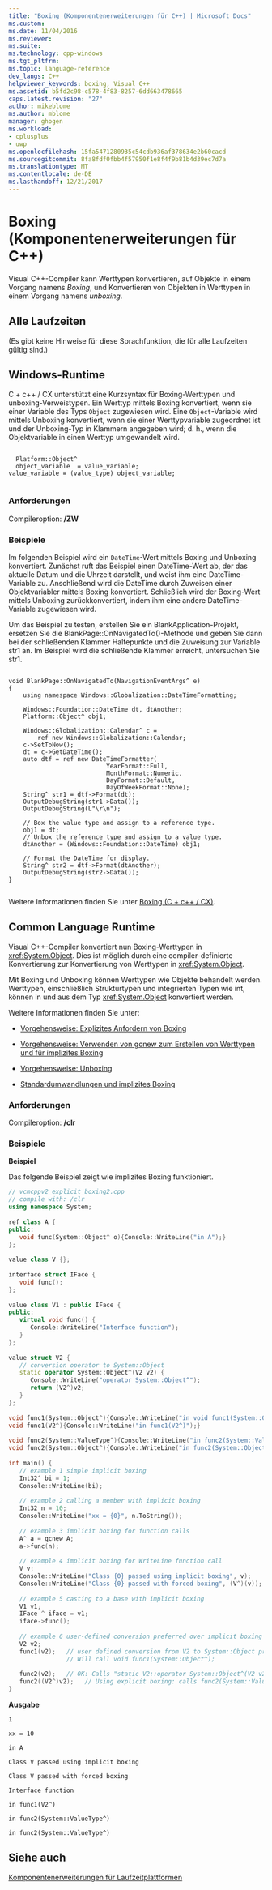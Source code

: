 ```yaml
---
title: "Boxing (Komponentenerweiterungen für C++) | Microsoft Docs"
ms.custom: 
ms.date: 11/04/2016
ms.reviewer: 
ms.suite: 
ms.technology: cpp-windows
ms.tgt_pltfrm: 
ms.topic: language-reference
dev_langs: C++
helpviewer_keywords: boxing, Visual C++
ms.assetid: b5fd2c98-c578-4f83-8257-6dd663478665
caps.latest.revision: "27"
author: mikeblome
ms.author: mblome
manager: ghogen
ms.workload:
- cplusplus
- uwp
ms.openlocfilehash: 15fa5471280935c54cdb936af378634e2b60cacd
ms.sourcegitcommit: 8fa8fdf0fbb4f57950f1e8f4f9b81b4d39ec7d7a
ms.translationtype: MT
ms.contentlocale: de-DE
ms.lasthandoff: 12/21/2017
---
```

# <a name="boxing--c-component-extensions"></a>Boxing (Komponentenerweiterungen für C++)
Visual C++-Compiler kann Werttypen konvertieren, auf Objekte in einem Vorgang namens *Boxing*, und Konvertieren von Objekten in Werttypen in einem Vorgang namens *unboxing*.  
  
## <a name="all-runtimes"></a>Alle Laufzeiten  
 (Es gibt keine Hinweise für diese Sprachfunktion, die für alle Laufzeiten gültig sind.)  
  
## <a name="windows-runtime"></a>Windows-Runtime  
 C + c++ / CX unterstützt eine Kurzsyntax für Boxing-Werttypen und unboxing-Verweistypen. Ein Werttyp mittels Boxing konvertiert, wenn sie einer Variable des Typs `Object` zugewiesen wird. Eine `Object`-Variable wird mittels Unboxing konvertiert, wenn sie einer Werttypvariable zugeordnet ist und der Unboxing-Typ in Klammern angegeben wird; d. h., wenn die Objektvariable in einen Werttyp umgewandelt wird.  
  
```  
  
  Platform::Object^  
  object_variable  = value_variable;  
value_variable = (value_type) object_variable;  
  
```  
  
### <a name="requirements"></a>Anforderungen  
 Compileroption: **/ZW**  
  
### <a name="examples"></a>Beispiele  
 Im folgenden Beispiel wird ein `DateTime`-Wert mittels Boxing und Unboxing konvertiert. Zunächst ruft das Beispiel einen DateTime-Wert ab, der das aktuelle Datum und die Uhrzeit darstellt, und weist ihm eine DateTime-Variable zu. Anschließend wird die DateTime durch Zuweisen einer Objektvariabler mittels Boxing konvertiert. Schließlich wird der Boxing-Wert mittels Unboxing zurückkonvertiert, indem ihm eine andere DateTime-Variable zugewiesen wird.  
  
 Um das Beispiel zu testen, erstellen Sie ein BlankApplication-Projekt, ersetzen Sie die BlankPage::OnNavigatedTo()-Methode und geben Sie dann bei der schließenden Klammer Haltepunkte und die Zuweisung zur Variable str1 an. Im Beispiel wird die schließende Klammer erreicht, untersuchen Sie str1.  
  
```  
  
void BlankPage::OnNavigatedTo(NavigationEventArgs^ e)  
{  
    using namespace Windows::Globalization::DateTimeFormatting;  
  
    Windows::Foundation::DateTime dt, dtAnother;  
    Platform::Object^ obj1;  
  
    Windows::Globalization::Calendar^ c =   
        ref new Windows::Globalization::Calendar;  
    c->SetToNow();  
    dt = c->GetDateTime();  
    auto dtf = ref new DateTimeFormatter(  
                           YearFormat::Full,   
                           MonthFormat::Numeric,   
                           DayFormat::Default,   
                           DayOfWeekFormat::None);  
    String^ str1 = dtf->Format(dt);  
    OutputDebugString(str1->Data());  
    OutputDebugString(L"\r\n");  
  
    // Box the value type and assign to a reference type.  
    obj1 = dt;  
    // Unbox the reference type and assign to a value type.  
    dtAnother = (Windows::Foundation::DateTime) obj1;  
  
    // Format the DateTime for display.  
    String^ str2 = dtf->Format(dtAnother);  
    OutputDebugString(str2->Data());  
}  
  
```  
  
 Weitere Informationen finden Sie unter [Boxing (C + c++ / CX)](http://msdn.microsoft.com/library/windows/apps/hh969554.aspx).  
  
## <a name="common-language-runtime"></a>Common Language Runtime  
 Visual C++-Compiler konvertiert nun Boxing-Werttypen in  <xref:System.Object>.  Dies ist möglich durch eine compiler-definierte Konvertierung zur Konvertierung von Werttypen in <xref:System.Object>.  
  
 Mit Boxing und Unboxing können Werttypen wie Objekte behandelt werden. Werttypen, einschließlich Strukturtypen und integrierten Typen wie int, können in und aus dem Typ <xref:System.Object> konvertiert werden.  
  
 Weitere Informationen finden Sie unter:  
  
-   [Vorgehensweise: Explizites Anfordern von Boxing](../dotnet/how-to-explicitly-request-boxing.md)  
  
-   [Vorgehensweise: Verwenden von gcnew zum Erstellen von Werttypen und für implizites Boxing](../dotnet/how-to-use-gcnew-to-create-value-types-and-use-implicit-boxing.md)  
  
-   [Vorgehensweise: Unboxing](../dotnet/how-to-unbox.md)  
  
-   [Standardumwandlungen und implizites Boxing](../dotnet/standard-conversions-and-implicit-boxing.md)  
  
### <a name="requirements"></a>Anforderungen  
 Compileroption: **/clr**  
  
### <a name="examples"></a>Beispiele  
 **Beispiel**  
  
 Das folgende Beispiel zeigt wie implizites Boxing funktioniert.  
  
```cpp  
// vcmcppv2_explicit_boxing2.cpp  
// compile with: /clr  
using namespace System;  
  
ref class A {  
public:  
   void func(System::Object^ o){Console::WriteLine("in A");}  
};  
  
value class V {};  
  
interface struct IFace {  
   void func();  
};  
  
value class V1 : public IFace {  
public:  
   virtual void func() {  
      Console::WriteLine("Interface function");  
   }  
};  
  
value struct V2 {  
   // conversion operator to System::Object  
   static operator System::Object^(V2 v2) {  
      Console::WriteLine("operator System::Object^");  
      return (V2^)v2;  
   }  
};  
  
void func1(System::Object^){Console::WriteLine("in void func1(System::Object^)");}  
void func1(V2^){Console::WriteLine("in func1(V2^)");}  
  
void func2(System::ValueType^){Console::WriteLine("in func2(System::ValueType^)");}  
void func2(System::Object^){Console::WriteLine("in func2(System::Object^)");}  
  
int main() {  
   // example 1 simple implicit boxing  
   Int32^ bi = 1;  
   Console::WriteLine(bi);  
  
   // example 2 calling a member with implicit boxing  
   Int32 n = 10;  
   Console::WriteLine("xx = {0}", n.ToString());  
  
   // example 3 implicit boxing for function calls  
   A^ a = gcnew A;  
   a->func(n);  
  
   // example 4 implicit boxing for WriteLine function call  
   V v;  
   Console::WriteLine("Class {0} passed using implicit boxing", v);  
   Console::WriteLine("Class {0} passed with forced boxing", (V^)(v));   // force boxing  
  
   // example 5 casting to a base with implicit boxing  
   V1 v1;  
   IFace ^ iface = v1;  
   iface->func();  
  
   // example 6 user-defined conversion preferred over implicit boxing for function-call parameter matching  
   V2 v2;  
   func1(v2);   // user defined conversion from V2 to System::Object preferred over implicit boxing  
                // Will call void func1(System::Object^);  
  
   func2(v2);   // OK: Calls "static V2::operator System::Object^(V2 v2)"  
   func2((V2^)v2);   // Using explicit boxing: calls func2(System::ValueType^)  
}  
```  
  
 **Ausgabe**  
  
```Output  
1  
  
xx = 10  
  
in A  
  
Class V passed using implicit boxing  
  
Class V passed with forced boxing  
  
Interface function  
  
in func1(V2^)  
  
in func2(System::ValueType^)  
  
in func2(System::ValueType^)  
```  
  
## <a name="see-also"></a>Siehe auch  
 [Komponentenerweiterungen für Laufzeitplattformen](../windows/component-extensions-for-runtime-platforms.md)